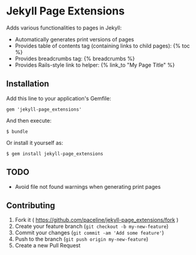 # Jekyll Page Extensions

Adds various functionalities to pages in Jekyll:
* Automatically generates print versions of pages
* Provides table of contents tag (containing links to child pages): {% toc %}
* Provides breadcrumbs tag: {% breadcrumbs %}
* Provides Rails-style link to helper: {% link_to "My Page Title" %}

## Installation

Add this line to your application's Gemfile:

    gem 'jekyll-page_extensions'

And then execute:

    $ bundle

Or install it yourself as:

    $ gem install jekyll-page_extensions

## TODO

* Avoid file not found warnings when generating print pages

## Contributing

1. Fork it ( https://github.com/paceline/jekyll-page_extensions/fork )
2. Create your feature branch (`git checkout -b my-new-feature`)
3. Commit your changes (`git commit -am 'Add some feature'`)
4. Push to the branch (`git push origin my-new-feature`)
5. Create a new Pull Request
